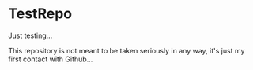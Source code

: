 # TestRepo
Just testing...

This repository is not meant to be taken seriously in any way, it's just my first contact with Github...
